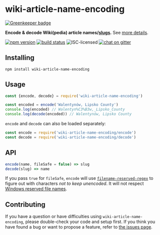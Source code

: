 # wiki-article-name-encoding

[![Greenkeeper badge](https://badges.greenkeeper.io/derhuerst/wiki-article-name-encoding.svg)](https://greenkeeper.io/)

**Encode & decode Wiki(pedia) article names/[slugs](https://en.wikipedia.org/wiki/Semantic_URL#Slug).** See [more details](https://en.wikipedia.org/wiki/Wikipedia:Page_name#Spaces.2C_underscores_and_character_coding).

[![npm version](https://img.shields.io/npm/v/wiki-article-name-encoding.svg)](https://www.npmjs.com/package/wiki-article-name-encoding)
[![build status](https://img.shields.io/travis/derhuerst/wiki-article-name-encoding.svg)](https://travis-ci.org/derhuerst/wiki-article-name-encoding)
![ISC-licensed](https://img.shields.io/github/license/derhuerst/wiki-article-name-encoding.svg)
[![chat on gitter](https://badges.gitter.im/derhuerst.svg)](https://gitter.im/derhuerst)


## Installing

```shell
npm install wiki-article-name-encoding
```


## Usage

```js
const {encode, decode} = require('wiki-article-name-encoding')

const encoded = encode('Walentynów, Lipsko County')
console.log(encoded) // Walentyn%C3%B3w,_Lipsko_County
console.log(decode(encoded)) // Walentynów, Lipsko County
```

`encode` and `decode` can also be loaded separately:

```js
const encode = require('wiki-article-name-encoding/encode')
const decode = require('wiki-article-name-encoding/decode')
```


## API

```js
encode(name, fileSafe = false) => slug
decode(slug) => name
```

If you pass `true` for `fileSafe`, `encode` will use [`filename-reserved-regex`](https://github.com/sindresorhus/filename-reserved-regex#readme) to figure out with characters *not to keep unencoded*. It will not respect [Windows reserved file names](https://github.com/sindresorhus/filename-reserved-regex#filenamereservedregexwindowsnames).


## Contributing

If you have a question or have difficulties using `wiki-article-name-encoding`, please double-check your code and setup first. If you think you have found a bug or want to propose a feature, refer to [the issues page](https://github.com/derhuerst/wiki-article-name-encoding/issues).
